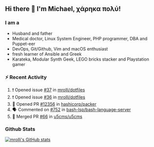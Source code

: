 ## Hi there 👋 I'm Michael, χάρηκα πολύ!

<!--
**mrolli/mrolli** is a ✨ _special_ ✨ repository because its `README.md` (this file) appears on your GitHub profile.

Here are some ideas to get you started:

- 🔭 I’m currently working on ...
- 🌱 I’m currently learning ...
- 👯 I’m looking to collaborate on ...
- 🤔 I’m looking for help with ...
- 💬 Ask me about ...
- 📫 How to reach me: ...
- 😄 Pronouns: ...
- ⚡ Fun fact: ...
-->

### I am a
- Husband and father
- Medical doctor, Linux System Engineer, PHP programmer, DBA and Puppet-eer
- DevOps, Git/Github, Vim and macOS enthusiast
- fresh learner of Ansible and Greek
- Karateka, Modular Synth Geek, LEGO bricks stacker and Playstation gamer 

### :zap: Recent Activity

<!--START_SECTION:activity-->
1. ❗️ Opened issue [#37](https://github.com/mrolli/dotfiles/issues/37) in [mrolli/dotfiles](https://github.com/mrolli/dotfiles)
2. ❗️ Opened issue [#36](https://github.com/mrolli/dotfiles/issues/36) in [mrolli/dotfiles](https://github.com/mrolli/dotfiles)
3. 💪 Opened PR [#12356](https://github.com/hashicorp/packer/pull/12356) in [hashicorp/packer](https://github.com/hashicorp/packer)
4. 🗣 Commented on [#752](https://github.com/bash-lsp/bash-language-server/issues/752) in [bash-lsp/bash-language-server](https://github.com/bash-lsp/bash-language-server)
5. 🎉 Merged PR [#66](https://github.com/u5cms/u5cms/pull/66) in [u5cms/u5cms](https://github.com/u5cms/u5cms)
<!--END_SECTION:activity-->

### Github Stats
[![mrolli's GitHub stats](https://github-readme-stats.vercel.app/api?username=mrolli&count_private=true&show_icons=true&theme=transparent)](https://github.com/anuraghazra/github-readme-stats)  
<!-- [![mrolli's Top Langs](https://github-readme-stats.vercel.app/api/top-langs/?username=mrolli&count_private=true&theme=onedark&hide=c%2B%2B,c,html,cmake,makefile&layout=compact)](https://github.com/anuraghazra/github-readme-stats) -->
